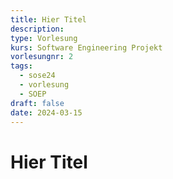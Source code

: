 ```yaml
---
title: Hier Titel
description: 
type: Vorlesung
kurs: Software Engineering Projekt
vorlesungnr: 2
tags:
  - sose24
  - vorlesung
  - SOEP
draft: false
date: 2024-03-15
---
```


# Hier Titel
